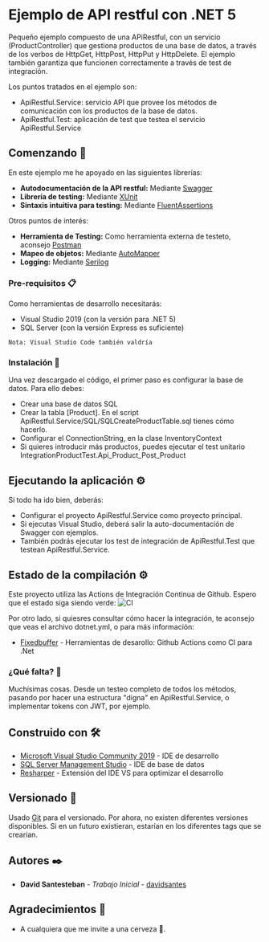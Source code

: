 # Ejemplo de API restful con .NET 5
Pequeño ejemplo compuesto de una APiRestful, con un servicio (ProductController) que gestiona productos de una base de datos, a través de los verbos de HttpGet, HttpPost, HttpPut y HttpDelete. El ejemplo también garantiza que funcionen correctamente a través de test de integración.

Los puntos tratados en el ejemplo son:
* ApiRestful.Service: servicio API que provee los métodos de comunicación con los productos de la base de datos.
* ApiRestful.Test: aplicación de test que testea el servicio ApiRestful.Service

## Comenzando 🚀

En este ejemplo me he apoyado en las siguientes librerías:
* **Autodocumentación de la API restful:** Mediante [Swagger](https://swagger.io/)
* **Librería de testing:** Mediante [XUnit](https://xunit.net/)
* **Sintaxis intuitiva para testing:** Mediante [FluentAssertions](https://fluentassertions.com/)

Otros puntos de interés:
* **Herramienta de Testing:** Como herramienta externa de testeto, aconsejo [Postman](https://www.postman.com/)
* **Mapeo de objetos:** Mediante [AutoMapper](https://automapper.org/)
* **Logging:** Mediante [Serilog](https://serilog.net/)


### Pre-requisitos 📋

Como herramientas de desarrollo necesitarás:
* Visual Studio 2019 (con la versión para .NET 5)
* SQL Server (con la versión Express es suficiente)

```
Nota: Visual Studio Code también valdría
```

### Instalación 🔧

Una vez descargado el código, el primer paso es configurar la base de datos. Para ello debes:
* Crear una base de datos SQL
* Crear la tabla [Product]. En el script ApiRestful.Service/SQL/SQLCreateProductTable.sql tienes cómo hacerlo.
* Configurar el ConnectionString, en la clase InventoryContext
* Si quieres introducir más productos, puedes ejecutar el test unitario IntegrationProductTest.Api_Product_Post_Product

## Ejecutando la aplicación ⚙️

Si todo ha ido bien, deberás:
* Configurar el proyecto ApiRestful.Service como proyecto principal.
* Si ejecutas Visual Studio, deberá salir la auto-documentación de Swagger con ejemplos.
* También podrás ejecutar los test de integración de ApiRestful.Test que testean ApiRestful.Service.

## Estado de la compilación ⚙️
Este proyecto utiliza las Actions de Integración Continua de Github. Espero que el estado siga siendo verde:
![CI](https://github.com/davidsantes/ApiRestfulSample/workflows/CI/badge.svg)

Por otro lado, si quiesres consultar cómo hacer la integración, te aconsejo que veas el archivo dotnet.yml, o para más información:
* [Fixedbuffer](https://www.fixedbuffer.com/herramientas-de-desarollo-github-actions-como-ci-para-net-core/) - Herramientas de desarollo: Github Actions como CI para .Net

### ¿Qué falta? 🔩

Muchísimas cosas. Desde un testeo completo de todos los métodos, pasando por hacer una estructura "digna" en ApiRestful.Service, o implementar tokens con JWT, por ejemplo.

## Construido con 🛠️

* [Microsoft Visual Studio Community 2019](https://visualstudio.microsoft.com/es/vs/) - IDE  de desarrollo
* [SQL Server Management Studio](https://docs.microsoft.com/es-es/sql/?view=sql-server-ver15/) - IDE de base de datos
* [Resharper](https://www.jetbrains.com/es-es/resharper/) - Extensión del IDE VS para optimizar el desarrollo

## Versionado 📌

Usado [Git](https://git-scm.com//) para el versionado. Por ahora, no existen diferentes versiones disponibles. Si en un futuro existieran, estarían en los diferentes tags que se crearían.

## Autores ✒️

* **David Santesteban** - *Trabajo Inicial* - [davidsantes](https://github.com/davidsantes)

## Agradecimientos 🎁

* A cualquiera que me invite a una cerveza 🍺. 
